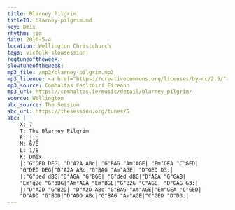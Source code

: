 ```yaml
---
title: Blarney Pilgrim
titleID: blarney-pilgrim.md
key: Dmix
rhythm: jig
date: 2016-5-4
location: Wellington Christchurch
tags: vicfolk slowsession
regtuneoftheweek:
slowtuneoftheweek:
mp3_file: /mp3/blarney-pilgrim.mp3
mp3_licence: <a href="https://creativecommons.org/licenses/by-nc/2.5/">CC-BY-NC-2.5</a>
mp3_source: Comhaltas Ceoltóirí Éireann
mp3_url: https://comhaltas.ie/music/detail/blarney_pilgrim/
source: Wellington
abc_source: The Session
abc_url: https://thesession.org/tunes/5
abc: |
    X: 7
    T: The Blarney Pilgrim
    R: jig
    M: 6/8
    L: 1/8
    K: Dmix
    |:"G"DED DEG| "D"A2A ABc| "G"BAG "Am"AGE| "Em"GEA "C"GED|
    "G"DED DEG|"D"A2A ABc|"G"BAG "Am"AGE| "D"GED D3:|
    |:"G"ded dBG|"D"AGA "G"BGE| "G"ded dBG|"D"AGA "G"GAB|
    "Em"g2e "G"dBG|"Am"AGA "Em"BGE|"G"B2G "C"AGE| "D"GAG G3:|
    |:"D"A2D "G"B2D| "D"A2D ABc|"G"BAG "Am"AGE|"Em"GEA "C"GED|
    "D"ADD "G"BDD|"D"ADD ABc|"G"BAG "Am"AGE|"C"GED "D"D3:|
---
```


